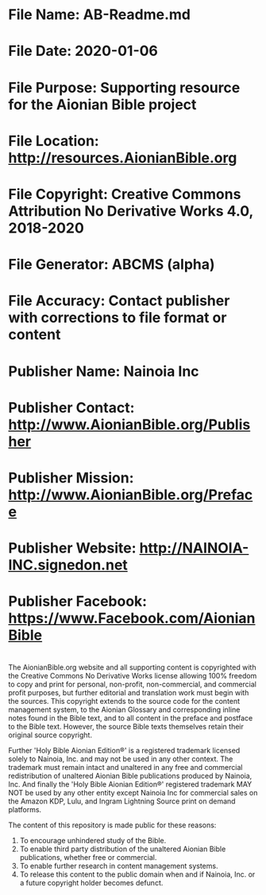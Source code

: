 # File Name: AB-Readme.md
# File Date: 2020-01-06
# File Purpose: Supporting resource for the Aionian Bible project
# File Location: http://resources.AionianBible.org
# File Copyright: Creative Commons Attribution No Derivative Works 4.0, 2018-2020
# File Generator: ABCMS (alpha)
# File Accuracy: Contact publisher with corrections to file format or content
# Publisher Name: Nainoia Inc
# Publisher Contact: http://www.AionianBible.org/Publisher
# Publisher Mission: http://www.AionianBible.org/Preface
# Publisher Website: http://NAINOIA-INC.signedon.net
# Publisher Facebook: https://www.Facebook.com/AionianBible
#

The AionianBible.org website and all supporting content is copyrighted with the Creative Commons No
Derivative Works license allowing 100% freedom to copy and print for personal, non-profit, non-commercial,
and commercial profit purposes, but further editorial and translation work must begin with the sources.
This copyright extends to the source code for the content management system, to the Aionian Glossary and
corresponding inline notes found in the Bible text, and to all content in the preface and postface to the
Bible text.  However, the source Bible texts themselves retain their original source copyright.

Further 'Holy Bible Aionian Edition®' is a registered trademark licensed solely to Nainoia, Inc. and
may not be used in any other context.  The trademark must remain intact and unaltered in any free and
commercial redistribution of unaltered Aionian Bible publications produced by Nainoia, Inc.  And finally
the 'Holy Bible Aionian Edition®' registered trademark MAY NOT be used by any other entity except Nainoia Inc
for commercial sales on the Amazon KDP, Lulu, and Ingram Lightning Source print on demand platforms.

The content of this repository is made public for these reasons:
1. To encourage unhindered study of the Bible.
2. To enable third party distribution of the unaltered Aionian Bible publications, whether free or commercial.
3. To enable further research in content management systems.
4. To release this content to the public domain when and if Nainoia, Inc. or a future copyright holder becomes defunct.


